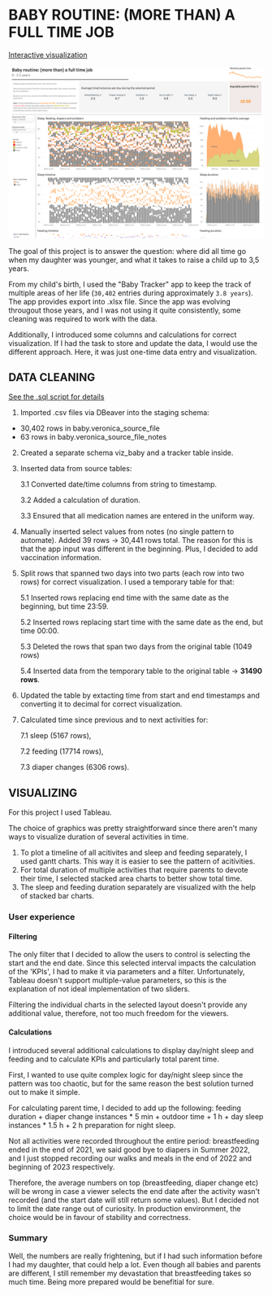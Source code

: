 # BABY ROUTINE: (MORE THAN) A FULL TIME JOB

[Interactive visualization](https://public.tableau.com/app/profile/olga.romanova7546/viz/Baby_routine/Babyroutine)

![babyviz](Babyviz-dashboard.png)

The goal of this project is to answer the question: where did all time go when my daughter was younger, and what it takes to raise a child up to 3,5 years.

From my child's birth, I used the "Baby Tracker" app to keep the track of multiple areas of her life (`30,402` entries during approximately `3.8 years`). The app provides export into .xlsx file. Since the app was evolving througout those years, and I was not using it quite consistently, some cleaning was required to work with the data.

Additionally, I introduced some columns and calculations for correct visualization. If I had the task to store and update the data, I would use the different approach. Here, it was just one-time data entry and visualization.

## DATA CLEANING
[See the .sql script for details](baby-tracker.sql)
1. Imported .csv files via DBeaver into the staging schema:
- 30,402 rows in baby.veronica_source_file
- 63 rows in baby.veronica_source_file_notes

2. Created a separate schema viz_baby and a tracker table inside.

3. Inserted data from source tables:

    3.1 Converted date/time columns from string to timestamp.

    3.2 Added a calculation of duration.

    3.3 Ensured that all medication names are entered in the uniform way.

4. Manually inserted select values from notes (no single pattern to automate). Added 39 rows -> 30,441 rows total. 
The reason for this is that the app input was different in the beginning. Plus, I decided to add vaccination information.

5. Split rows that spanned two days into two parts (each row into two rows) for correct visualization. 
I used a temporary table for that: 

    5.1 Inserted rows replacing end time with the same date as the beginning, but time 23:59.

    5.2 Inserted rows replacing start time with the same date as the end, but time 00:00.

    5.3 Deleted the rows that span two days from the original table (1049 rows)

    5.4 Inserted data from the temporary table to the original table -> **31490 rows**.

6. Updated the table by extacting time from start and end timestamps and converting it to decimal for correct visualization.
7. Calculated time since previous and to next activities for:

    7.1 sleep (5167 rows),

    7.2 feeding (17714 rows),
    
    7.3 diaper changes (6306 rows).

## VISUALIZING

For this project I used Tableau.

The choice of graphics was pretty straightforward since there aren't many ways to visualize duration of several activities in time. 

1. To plot a timeline of all acitivites and sleep and feeding separately, I used gantt charts. This way it is easier to see the pattern of acitivities.
2. For total duration of multiple activities that require parents to devote their time, I selected stacked area charts to better show total time.
3. The sleep and feeding duration separately are visualized with the help of stacked bar charts.

### User experience

#### Filtering
The only filter that I decided to allow the users to control is selecting the start and the end date. 
Since this selected interval impacts the calculation of the 'KPIs', I had to make it via parameters and a filter. Unfortunately, Tableau doesn't support multiple-value parameters, so this is the explanation of not ideal implementation of two sliders.

Filtering the individual charts in the selected layout doesn't provide any additional value, therefore, not too much freedom for the viewers. 

#### Calculations
I introduced several additional calculations to display day/night sleep and feeding and to calculate KPIs and particularly total parent time.

First, I wanted to use quite complex logic for day/night sleep since the pattern was too chaotic, but for the same reason the best solution turned out to make it simple. 

For calculating parent time, I decided to add up the following:   feeding duration + diaper change instances * 5 min + outdoor time + 1 h + day sleep instances * 1.5 h + 2 h preparation for night sleep. 

Not all activities were recorded throughout the entire period: breastfeeding ended in the end of 2021, we said good bye to diapers in Summer 2022, and I just stopped recording our walks and meals in the end of 2022 and beginning of 2023 respectively. 

Therefore, the average numbers on top (breastfeeding, diaper change etc) will be wrong in case a viewer selects the end date after the activity wasn't recorded (and the start date will still return some values). But I decided not to limit the date range out of curiosity. In production environment, the choice would be in favour of stability and correctness. 

### Summary
Well, the numbers are really frightening, but if I had such information before I had my daughter, that could help a lot. Even though all babies and parents are different, I still remember my devastation that breastfeeding takes so much time. Being more prepared would be benefitial for sure.

